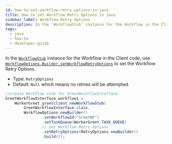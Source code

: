 ```yaml
---
id: how-to-set-workflow-retry-options-in-java
title: How to set Workflow Retry Options in Java
sidebar_label: Workflow Retry Options
description: In the `WorkflowStub` instance for the Workflow in the Client code, use `WorkflowOptions.Builder.setWorkflowRetryOptions​` to set the Workflow Retry Options.
tags:
  - java
  - how-to
  - developer-guide
---
```


In the [`WorkflowStub`](https://www.javadoc.io/doc/io.temporal/temporal-sdk/latest/io/temporal/client/WorkflowStub.html) instance for the Workflow in the Client code, use [`WorkflowOptions.Builder.setWorkflowRetryOptions`](https://www.javadoc.io/doc/io.temporal/temporal-sdk/latest/io/temporal/client/WorkflowOptions.Builder.html) to set the Workflow Retry Options.

- Type: `RetryOptions`
- Default: `Null` which means no retries will be attempted.

```java
//create Workflow stub for GreetWorkflowInterface
GreetWorkflowInterface workflow1 =
    WorkerGreet.greetclient.newWorkflowStub(
        GreetWorkflowInterface.class,
        WorkflowOptions.newBuilder()
                .setWorkflowId("GreetWF")
                .setTaskQueue(WorkerGreet.TASK_QUEUE)
                // Set Workflow Retry Options
                .setRetryOptions(RetryOptions.newBuilder()
                .build());
```
